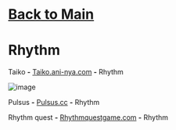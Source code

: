 # [Back to Main](/../main/README.md)

# Rhythm

Taiko **-** <a href="https://taiko.ani-nya.com/">Taiko.ani-nya.com</a> **-** Rhythm 

![image](https://github.com/Zryak/Open-Games/assets/152645699/7f5e2999-73de-422a-9ab5-6f836f2b0907)

Pulsus **-** <a href="https://www.pulsus.cc/play/">Pulsus.cc</a> **-** Rhythm 

Rhythm quest **-** <a href="https://rhythmquestgame.com/demo/rhythm-quest-demo.html">Rhythmquestgame.com</a> **-** Rhythm 
